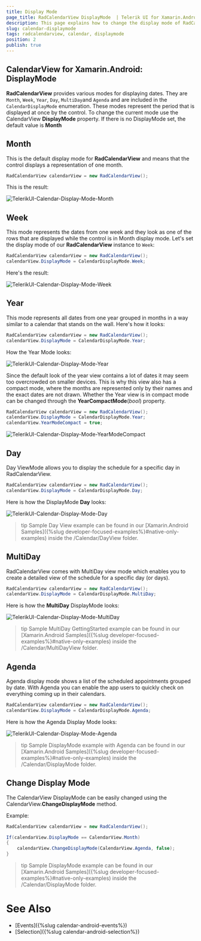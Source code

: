 ```yaml
---
title: Display Mode
page_title: RadCalendarView DisplayMode  | Telerik UI for Xamarin.Android Documentation
description: This page explains how to change the display mode of RadCalendarView for Android.
slug: calendar-displaymode
tags: radcalendarview, calendar, displaymode
position: 2
publish: true
---
```


## CalendarView for Xamarin.Android: DisplayMode

**RadCalendarView** provides various modes for displaying dates. They are `Month`, `Week`, `Year`, `Day`, `MultiDay`and `Agenda` and are included in the `CalendarDisplayMode` enumeration.
These modes represent the period that is displayed at once by the control. 
To change the current mode use the CalendarView **DisplayMode** property. If there is no DisplayMode set, the default value is **Month**

## Month

This is the default display mode for **RadCalendarView** and means that the control displays a representation of one month. 

```C#
RadCalendarView calendarView = new RadCalendarView();
```

This is the result:

![TelerikUI-Calendar-Display-Mode-Month](images/calendar-display-mode-1.png "This is the look of RadCalendarView when the display mode is Month.")

## Week

This mode represents the dates from one week and they look as one of the rows that are displayed while the control is in Month display mode. Let's set the display mode of our **RadCalendarView** instance to `Week`:

```C#
RadCalendarView calendarView = new RadCalendarView();
calendarView.DisplayMode = CalendarDisplayMode.Week;
```

Here's the result:

![TelerikUI-Calendar-Display-Mode-Week](images/calendar-display-mode-2.png "This is the look of RadCalendarView when the display mode is Week.")

## Year

This mode represents all dates from one year grouped in months in a way similar to a calendar that stands on the wall. Here's how it looks:

```C#
RadCalendarView calendarView = new RadCalendarView();
calendarView.DisplayMode = CalendarDisplayMode.Year;
```

How the Year Mode looks:

![TelerikUI-Calendar-Display-Mode-Year](images/calendar-display-mode-3.png "This is the look of RadCalendarView when the display mode is Year.")

Since the default look of the year view contains a lot of dates it may seem too overcrowded on smaller devices. This is why this view also has a compact mode, where the months are represented only by their names and the exact dates are not drawn.
Whether the Year view is in compact mode can be changed through the **YearCompactMode**(*bool*) property. 

```C#
RadCalendarView calendarView = new RadCalendarView();
calendarView.DisplayMode = CalendarDisplayMode.Year;
calendarView.YearModeCompact = true;
```

![TelerikUI-Calendar-Display-Mode-YearModeCompact](images/calendar-displaymodes-yearcompact.png "This is the look of RadCalendarView when the display mode is Year Mode Compact.")

## Day

Day ViewMode allows you to display the schedule for a specific day in RadCalendarView. 

```C#
RadCalendarView calendarView = new RadCalendarView();
calendarView.DisplayMode = CalendarDisplayMode.Day;
```

Here is how the DisplayMode **Day** looks:

![TelerikUI-Calendar-Display-Mode-Day](images/calendar-displaymodes-day.png "This is the look of RadCalendarView when the display mode is Multi Day.")

>tip Sample Day View example can be found in our [Xamarin.Android Samples]({%slug developer-focused-examples%}#native-only-examples) inside the /Calendar/DayView folder.

## MultiDay

RadCalendarView comes with MultiDay view mode which enables you to create a detailed view of the schedule for a specific day (or days). 

```C#
RadCalendarView calendarView = new RadCalendarView();
calendarView.DisplayMode = CalendarDisplayMode.MultiDay;
```

Here is how the **MultiDay** DisplayMode looks:

![TelerikUI-Calendar-Display-Mode-MultiDay](images/calendar-displaymodes-multiday.png "This is the look of RadCalendarView when the display mode is Multi Day.")

>tip Sample MultiDay GettingStarted example can be found in our [Xamarin.Android Samples]({%slug developer-focused-examples%}#native-only-examples) inside the /Calendar/MultiDayView folder.

## Agenda

Agenda display mode shows a list of the scheduled appointments grouped by date. With Agenda you can enable the app users to quickly check on everything coming up in their calendars.

```C#
RadCalendarView calendarView = new RadCalendarView();
calendarView.DisplayMode = CalendarDisplayMode.Agenda;
```

Here is how the Agenda Display Mode looks:

![TelerikUI-Calendar-Display-Mode-Agenda](images/calendar-displaymodes-agenda.png "This is the look of RadCalendarView when the display mode is agenda.")

>tip Sample DisplayMode example with Agenda can be found in our [Xamarin.Android Samples]({%slug developer-focused-examples%}#native-only-examples) inside the /Calendar/DisplayMode folder.

## Change Display Mode

The CalendarView DisplayMode can be easily changed using the CalendarView.**ChangeDisplayMode** method.

Example:

```C#
RadCalendarView calendarView = new RadCalendarView();

If(calendarView.DisplayMode == CalendarView.Month)
{
	calendarView.ChangeDisplayMode(CalendarView.Agenda, false);
}
```

>tip Sample DisplayMode example can be found in our [Xamarin.Android Samples]({%slug developer-focused-examples%}#native-only-examples) inside the /Calendar/DisplayMode folder.

# See Also

- [Events]({%slug calendar-android-events%})
- [Selection]({%slug calendar-android-selection%})